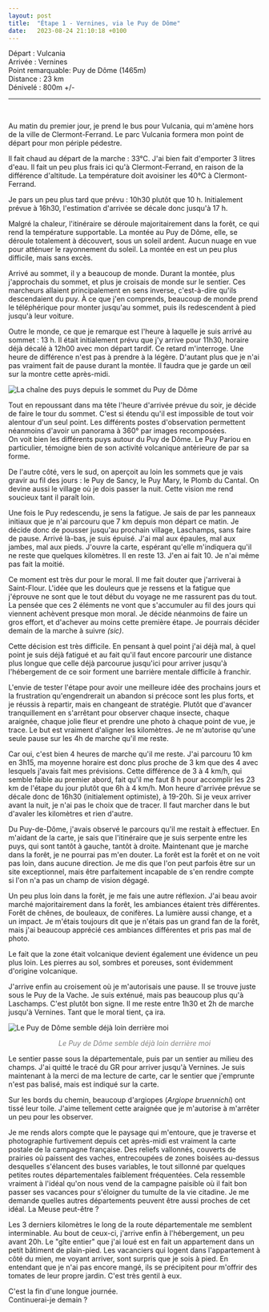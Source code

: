 ```yaml
---
layout: post
title:  "Étape 1 - Vernines, via le Puy de Dôme"
date:   2023-08-24 21:10:18 +0100
---
```


Départ : Vulcania  
Arrivée : Vernines  
Point remarquable: Puy de Dôme (1465m)  
Distance : 23 km  
Dénivelé : 800m +/-

---
<br>

Au matin du premier jour, je prend le bus pour Vulcania, qui m'amène hors de la ville de Clermont-Ferrand.
Le parc Vulcania formera mon point de départ pour mon périple pédestre.

Il fait chaud au départ de la marche : 33°C.
J'ai bien fait d'emporter 3 litres d'eau.
Il fait un peu plus frais ici qu'à Clermont-Ferrand, en raison de la différence d'altitude.
La température doit avoisiner les 40°C à Clermont-Ferrand.

Je pars un peu plus tard que prévu : 10h30 plutôt que 10 h.
Initialement prévue à 16h30, l'estimation d'arrivée se décale donc jusqu'à 17 h.

Malgré la chaleur, l'itinéraire se déroule majoritairement dans la forêt, ce qui rend la température supportable.
La montée au Puy de Dôme, elle, se déroule totalement à découvert, sous un soleil ardent.
Aucun nuage en vue pour atténuer le rayonnement du soleil.
La montée en est un peu plus difficile, mais sans excès.

Arrivé au sommet, il y a beaucoup de monde.
Durant la montée, plus j'approchais du sommet, et plus je croisais de monde sur le sentier.
Ces marcheurs allaient principalement en sens inverse, c'est-à-dire qu'ils descendaient du puy.
À ce que j'en comprends, beaucoup de monde prend le téléphérique pour monter jusqu'au sommet, puis ils redescendent à pied jusqu'à leur voiture.

Outre le monde, ce que je remarque est l'heure à laquelle je suis arrivé au sommet : 13 h.
Il était initialement prévu que j'y arrive pour 11h30, horaire déjà décalé à 12h00 avec mon départ tardif.
Ce retard m'interroge.
Une heure de différence n'est pas à prendre à la légère.
D'autant plus que je n'ai pas vraiment fait de pause durant la montée.
Il faudra que je garde un œil sur la montre cette après-midi.

![La chaîne des puys depuis le sommet du Puy de Dôme]({{site.baseurl}}/assets/images/IMG_1692876216.jpg)

Tout en repoussant dans ma tête l'heure d'arrivée prévue du soir, je décide de faire le tour du sommet.
C'est si étendu qu'il est impossible de tout voir alentour d'un seul point.
Les différents postes d'observation permettent néanmoins d'avoir un panorama à 360° par images recomposées.  
On voit bien les différents puys autour du Puy de Dôme.
Le Puy Pariou en particulier, témoigne bien de son activité volcanique antérieure de par sa forme.

De l'autre côté, vers le sud, on aperçoit au loin les sommets que je vais gravir au fil des jours : le Puy de Sancy, le Puy Mary, le Plomb du Cantal.
On devine aussi le village où je dois passer la nuit.
Cette vision me rend soucieux tant il paraît loin.

Une fois le Puy redescendu, je sens la fatigue.
Je sais de par les panneaux initiaux que je n'ai parcouru que 7 km depuis mon départ ce matin.
Je décide donc de pousser jusqu'au prochain village, Laschamps, sans faire de pause.
Arrivé là-bas, je suis épuisé.
J'ai mal aux épaules, mal aux jambes, mal aux pieds.
J'ouvre la carte, espérant qu'elle m'indiquera qu'il ne reste que quelques kilomètres.
Il en reste 13.
J'en ai fait 10.
Je n'ai même pas fait la moitié.

Ce moment est très dur pour le moral.
Il me fait douter que j'arriverai à Saint-Flour.
L'idée que les douleurs que je ressens et la fatigue que j'éprouve ne sont que le tout début du voyage ne me rassurent pas du tout.
La pensée que ces 2 éléments ne vont que s'accumuler au fil des jours qui viennent achèvent presque mon moral.
Je décide néanmoins de faire un gros effort, et d'achever au moins cette première étape.
Je pourrais décider demain de la marche à suivre *(sic)*.

Cette décision est très difficile.
En pensant à quel point j'ai déjà mal, à quel point je suis déjà fatigué et au fait qu'il faut encore parcourir une distance plus longue que celle déjà parcourue jusqu'ici pour arriver jusqu'à l'hébergement de ce soir forment une barrière mentale difficile à franchir.

L'envie de tester l'étape pour avoir une meilleure idée des prochains jours et la frustration qu'engendrerait un abandon si précoce sont les plus forts, et je réussis à repartir, mais en changeant de stratégie.
Plutôt que d'avancer tranquillement en s'arrêtant pour observer chaque insecte, chaque araignée, chaque jolie fleur et prendre une photo à chaque point de vue, je trace.
Le but est vraiment d'aligner les kilomètres.
Je ne m'autorise qu'une seule pause sur les 4h de marche qu'il me reste.

Car oui, c'est bien 4 heures de marche qu'il me reste.
J'ai parcouru 10 km en 3h15, ma moyenne horaire est donc plus proche de 3 km que des 4 avec lesquels j'avais fait mes prévisions.
Cette différence de 3 à 4 km/h, qui semble faible au premier abord, fait qu'il me faut 8 h pour accomplir les 23 km de l'étape du jour plutôt que 6h à 4 km/h.
Mon heure d'arrivée prévue se décale donc de 16h30 (initialement optimiste), à 19-20h.
Si je veux arriver avant la nuit, je n'ai pas le choix que de tracer.
Il faut marcher dans le but d'avaler les kilomètres et rien d'autre.

Du Puy-de-Dôme, j'avais observé le parcours qu'il me restait à effectuer.
En m'aidant de la carte, je sais que l'itinéraire que je suis serpente entre les puys, qui sont tantôt à gauche, tantôt à droite.
Maintenant que je marche dans la forêt, je ne pourrai pas m'en douter.
La forêt est la forêt et on ne voit pas loin, dans aucune direction.
Je me dis que l'on peut parfois être sur un site exceptionnel, mais être parfaitement incapable de s'en rendre compte si l'on n'a pas un champ de vision dégagé.

Un peu plus loin dans la forêt, je me fais une autre réflexion.
J'ai beau avoir marché majoritairement dans la forêt, les ambiances étaient très différentes.
Forêt de chênes, de bouleaux, de conifères.
La lumière aussi change, et a un impact.
Je m'étais toujours dit que je n'étais pas un grand fan de la forêt, mais j'ai beaucoup apprécié ces ambiances différentes et pris pas mal de photo.

Le fait que la zone était volcanique devient également une évidence un peu plus loin.
Les pierres au sol, sombres et poreuses, sont évidemment d'origine volcanique.

J'arrive enfin au croisement où je m'autorisais une pause.
Il se trouve juste sous le Puy de la Vache.
Je suis exténué, mais pas beaucoup plus qu'à Laschamps.
C'est plutôt bon signe.
Il me reste entre 1h30 et 2h de marche jusqu'à Vernines.
Tant que le moral tient, ça ira.

![Le Puy de Dôme semble déjà loin derrière moi]({{site.baseurl}}/assets/images/IMG_1692899313.jpg)
<p style="color:gray;" align="center"> <i> Le Puy de Dôme semble déjà loin derrière moi </i> </p>


Le sentier passe sous la départementale, puis par un sentier au milieu des champs.
J'ai quitté le tracé du GR pour arriver jusqu'à Vernines.
Je suis maintenant à la merci de ma lecture de carte, car le sentier que j'emprunte n'est pas balisé, mais est indiqué sur la carte.

Sur les bords du chemin, beaucoup d'argiopes (_Argiope bruennichi_) ont tissé leur toile.
J'aime tellement cette araignée que je m'autorise à m'arrêter un peu pour les observer.

Je me rends alors compte que le paysage qui m'entoure, que je traverse et photographie furtivement depuis cet après-midi est vraiment la carte postale de la campagne française.
Des reliefs vallonnés, couverts de prairies où paissent des vaches, entrecoupées de zones boisées au-dessus desquelles s'élancent des buses variables, le tout sillonné par quelques petites routes départementales faiblement fréquentées.
Cela ressemble vraiment à l'idéal qu'on nous vend de la campagne paisible où il fait bon passer ses vacances pour s'éloigner du tumulte de la vie citadine.
Je me demande quelles autres départements peuvent être aussi proches de cet idéal.
La Meuse peut-être ?

Les 3 derniers kilomètres le long de la route départementale me semblent interminable.
Au bout de ceux-ci, j'arrive enfin à l'hébergement, un peu avant 20h.
Le "gîte entier" que j'ai loué est en fait un appartement dans un petit bâtiment de plain-pied.
Les vacanciers qui logent dans l'appartement à côté du mien, me voyant arriver, sont surpris que je sois à pied.
En entendant que je n'ai pas encore mangé, ils se précipitent pour m'offrir des tomates de leur propre jardin.
C'est très gentil à eux.

C'est la fin d'une longue journée.  
Continuerai-je demain ?
